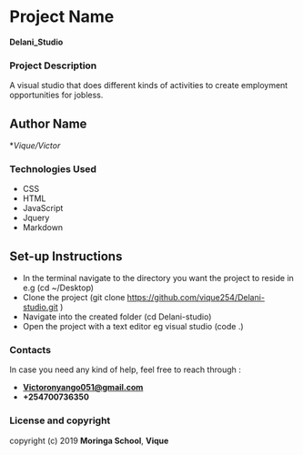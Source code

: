 # Project  Name
**Delani_Studio**
### Project Description
A visual studio that does different kinds of activities to create employment opportunities for jobless.
## Author Name
**Vique/Victor*
### Technologies Used
* CSS
* HTML
* JavaScript
* Jquery
* Markdown
## Set-up Instructions
* In the terminal navigate to the directory you want the project to reside in e.g (cd ~/Desktop)
* Clone the project (git clone https://github.com/vique254/Delani-studio.git )
* Navigate into the created folder (cd Delani-studio)
* Open the project with a text editor eg visual studio (code .)
### Contacts
In case you need any kind of help, feel free to reach through :
* **Victoronyango051@gmail.com**
* **+254700736350**
### License and copyright
copyright (c) 2019 **Moringa School**, **Vique**

